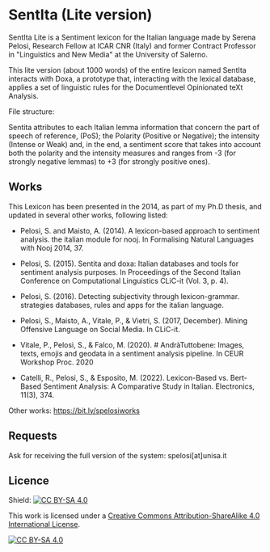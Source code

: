 # SentIta (Lite version)
SentIta Lite is a Sentiment lexicon for the Italian language made by Serena Pelosi, Research Fellow at ICAR CNR (Italy) and former Contract Professor in "Linguistics and New Media" at the University of Salerno.

This lite version (about 1000 words) of the entire lexicon named SentIta interacts with Doxa, a prototype that, interacting with the lexical database, applies a set of linguistic rules for the Documentlevel Opinionated teXt Analysis.

File structure:

Sentita attributes to each Italian lemma information that concern the part of speech of reference, (PoS); the Polarity (Positive or Negative); the intensity (Intense or Weak) and, in the end, a sentiment score that takes into account both the polarity and the intensity measures and ranges from -3 (for strongly negative lemmas) to +3 (for strongly positive ones).

## Works
This Lexicon has been presented in the 2014, as part of my Ph.D thesis, and updated in several other works, following listed:

- Pelosi, S. and Maisto, A.  (2014). A lexicon-based approach to sentiment analysis. the italian module for nooj. In Formalising Natural Languages with Nooj 2014, 37.

- Pelosi, S. (2015). Sentita and doxa: Italian databases and tools for sentiment analysis purposes. In Proceedings of the Second Italian Conference on Computational Linguistics CLiC-it (Vol. 3, p. 4).

- Pelosi, S. (2016). Detecting subjectivity through lexicon-grammar. strategies databases, rules and apps for the italian language.

- Pelosi, S., Maisto, A., Vitale, P., & Vietri, S. (2017, December). Mining Offensive Language on Social Media. In CLiC-it.

- Vitale, P., Pelosi, S., & Falco, M. (2020). # AndràTuttobene: Images, texts, emojis and geodata in a sentiment analysis pipeline. In CEUR Workshop Proc. 2020

- Catelli, R., Pelosi, S., & Esposito, M. (2022). Lexicon-Based vs. Bert-Based Sentiment Analysis: A Comparative Study in Italian. Electronics, 11(3), 374.

Other works: https://bit.ly/spelosiworks

## Requests
Ask for receiving the full version of the system: spelosi[at]unisa.it

## Licence



Shield: [![CC BY-SA 4.0][cc-by-sa-shield]][cc-by-sa]

This work is licensed under a
[Creative Commons Attribution-ShareAlike 4.0 International License][cc-by-sa].

[![CC BY-SA 4.0][cc-by-sa-image]][cc-by-sa]

[cc-by-sa]: http://creativecommons.org/licenses/by-sa/4.0/
[cc-by-sa-image]: https://licensebuttons.net/l/by-sa/4.0/88x31.png
[cc-by-sa-shield]: https://img.shields.io/badge/License-CC%20BY--SA%204.0-lightgrey.svg
